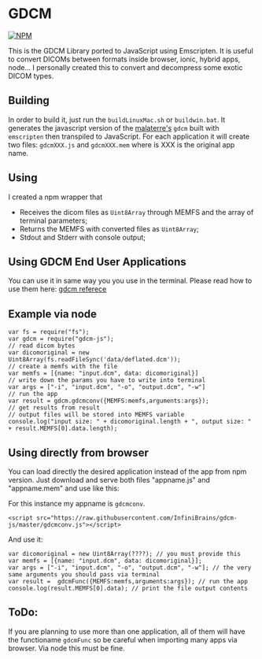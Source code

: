 # GDCM
[![NPM](https://nodei.co/npm/gdcm-js.png?downloads=true)](https://www.npmjs.com/package/gdcm-js)


This is the GDCM Library ported to JavaScript using Emscripten. 
It is useful to convert DICOMs between formats inside browser, ionic, hybrid apps, node... 
I personally created this to convert and decompress some exotic DICOM types.

## Building
In order to build it, just run the `buildLinuxMac.sh` or `buildwin.bat`. 
It generates the javascript version of the [malaterre's](https://github.com/malaterre/GDCM) `gdcm` built with `emscripten` then transpiled to JavaScript. 
For each application it will create two files: `gdcmXXX.js` and `gdcmXXX.mem` where is XXX is the original app name.

## Using
I created a npm wrapper that 
- Receives the dicom files as `Uint8Array` through MEMFS and the array of terminal parameters;
- Returns the MEMFS with converted files as `Uint8Array`;
- Stdout and Stderr with console output;

## Using GDCM End User Applications

You can use it in same way you you use in the terminal. Please read how to use them here: [gdcm referece](http://gdcm.sourceforge.net/wiki/index.php/End_User_Applications)

## Example via node
```
var fs = require("fs");
var gdcm = require("gdcm-js");
// read dicom bytes
var dicomoriginal = new Uint8Array(fs.readFileSync('data/deflated.dcm')); 
// create a memfs with the file
var memfs = [{name: "input.dcm", data: dicomoriginal}]
// write down the params you have to write into terminal
var args = ["-i", "input.dcm", "-o", "output.dcm", "-w"]
// run the app
var result = gdcm.gdcmconv({MEMFS:memfs,arguments:args});
// get results from result
// output files will be stored into MEMFS variable
console.log("input size: " + dicomoriginal.length + ", output size: " + result.MEMFS[0].data.length);
```

## Using directly from browser

You can load directly the desired application instead of the app from npm version. Just download and serve both files "appname.js" and "appname.mem" and use like this: 

For this instance my appname is `gdcmconv`. 
```
<script src="https://raw.githubusercontent.com/InfiniBrains/gdcm-js/master/gdcmconv.js"></script>
```

And use it:
```
var dicomoriginal = new Uint8Array(????); // you must provide this
var memfs = [{name: "input.dcm", data: dicomoriginal}]; 
var args = ["-i", "input.dcm", "-o", "output.dcm", "-w"]; // the very same arguments you should pass via terminal
var result =  gdcmFunc({MEMFS:memfs,arguments:args}); // run the app
console.log(result.MEMFS[0].data); // print the file output contents
```

## ToDo:

If you are planning to use more than one application, all of them will have the functioname `gdcmFunc` so be careful when importing many apps via browser. Via node this must be fine.
